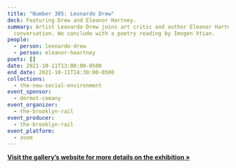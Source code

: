 ```yaml
---
title: "Number 305: Leonardo Drew"
deck: Featuring Drew and Eleanor Hartney.
summary: Artist Leonardo Drew joins art critic and author Eleanor Hartney for a
  conversation. We conclude with a poetry reading by Imogen Xtian.
people:
  - person: leonardo-drew
  - person: eleanor-heartney
poets: []
date: 2021-10-11T13:00:00-0500
end_date: 2021-10-11T14:30:00-0500
collections:
  - the-new-social-environment
event_sponsor:
  - dermot-comany
event_organizer:
  - the-brooklyn-rail
event_producer:
  - the-brooklyn-rail
event_platform:
  - zoom
---
```

**[Visit the gallery’s website for more details on the exhibition »](https://www.galerielelong.com/exhibitions/leonardo-drew2)**